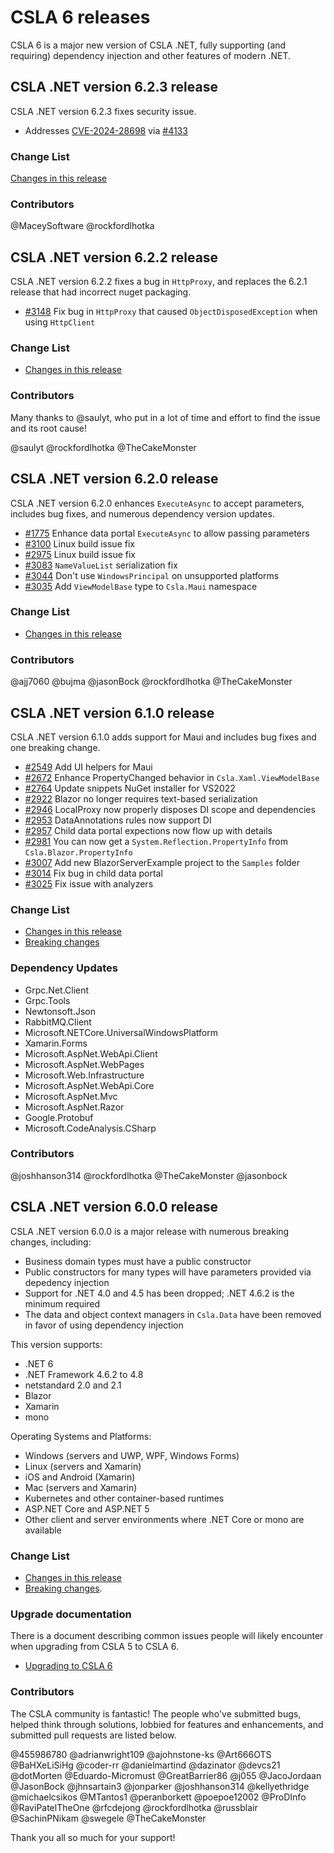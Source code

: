 # CSLA 6 releases

CSLA 6 is a major new version of CSLA .NET, fully supporting (and requiring) dependency injection and other features of modern .NET.

## CSLA .NET version 6.2.3 release

CSLA .NET version 6.2.3 fixes security issue.

* Addresses [CVE-2024-28698](https://github.com/advisories/GHSA-9xhh-3m78-gvgj) via [#4133](https://github.com/MarimerLLC/csla/issues/4133)

### Change List

[Changes in this release](https://github.com/MarimerLLC/csla/compare/v6.2.2...v6.2.3)

### Contributors

@MaceySoftware
@rockfordlhotka

## CSLA .NET version 6.2.2 release

CSLA .NET version 6.2.2 fixes a bug in `HttpProxy`, and replaces the 6.2.1 release that had incorrect nuget packaging.

* [#3148](https://github.com/MarimerLLC/csla/issues/3148) Fix bug in `HttpProxy` that caused `ObjectDisposedException` when using `HttpClient`

### Change List

* [Changes in this release](https://github.com/MarimerLLC/csla/issues?q=project%3Amarimerllc%2F8+is%3Aclosed+)

### Contributors

Many thanks to @saulyt, who put in a lot of time and effort to find the issue and its root cause!

@saulyt
@rockfordlhotka
@TheCakeMonster

## CSLA .NET version 6.2.0 release

CSLA .NET version 6.2.0 enhances `ExecuteAsync` to accept parameters, includes bug fixes, and numerous dependency version updates.

* [#1775](https://github.com/MarimerLLC/csla/issues/1775) Enhance data portal `ExecuteAsync` to allow passing parameters
* [#3100](https://github.com/MarimerLLC/csla/issues/3100) Linux build issue fix
* [#2975](https://github.com/MarimerLLC/csla/issues/2975) Linux build issue fix
* [#3083](https://github.com/MarimerLLC/csla/issues/3083) `NameValueList` serialization fix
* [#3044](https://github.com/MarimerLLC/csla/issues/3044) Don't use `WindowsPrincipal` on unsupported platforms
* [#3035](https://github.com/MarimerLLC/csla/issues/3035) Add `ViewModelBase` type to `Csla.Maui` namespace

### Change List

* [Changes in this release](https://github.com/MarimerLLC/csla/issues?q=project%3Amarimerllc%2F6+is%3Aclosed+)

### Contributors

@ajj7060
@bujma
@jasonBock
@rockfordlhotka
@TheCakeMonster

## CSLA .NET version 6.1.0 release

CSLA .NET version 6.1.0 adds support for Maui and includes bug fixes and one breaking change.

* [#2549](https://github.com/MarimerLLC/csla/issues/2549) Add UI helpers for Maui
* [#2672](https://github.com/MarimerLLC/csla/issues/2672) Enhance PropertyChanged behavior in `Csla.Xaml.ViewModelBase`
* [#2764](https://github.com/MarimerLLC/csla/issues/2764) Update snippets NuGet installer for VS2022
* [#2922](https://github.com/MarimerLLC/csla/issues/2922) Blazor no longer requires text-based serialization
* [#2946](https://github.com/MarimerLLC/csla/issues/2946) LocalProxy now properly disposes DI scope and dependencies
* [#2953](https://github.com/MarimerLLC/csla/issues/2953) DataAnnotations rules now support DI
* [#2957](https://github.com/MarimerLLC/csla/issues/2957) Child data portal expections now flow up with details
* [#2981](https://github.com/MarimerLLC/csla/issues/2981) You can now get a `System.Reflection.PropertyInfo` from `Csla.Blazor.PropertyInfo`
* [#3007](https://github.com/MarimerLLC/csla/issues/3007) Add new BlazorServerExample project to the `Samples` folder
* [#3014](https://github.com/MarimerLLC/csla/issues/3014) Fix bug in child data portal
* [#3025](https://github.com/MarimerLLC/csla/issues/3025) Fix issue with analyzers

### Change List

* [Changes in this release](https://github.com/MarimerLLC/csla/issues?q=is%3Aclosed+project%3Amarimerllc%2F3+)
* [Breaking changes](https://github.com/MarimerLLC/csla/issues?q=is%3Aissue+is%3Aclosed+project%3Amarimerllc%2F3+label%3A%22flag%2Fbreaking+change%22)

### Dependency Updates

* Grpc.Net.Client
* Grpc.Tools
* Newtonsoft.Json
* RabbitMQ.Client
* Microsoft.NETCore.UniversalWindowsPlatform
* Xamarin.Forms
* Microsoft.AspNet.WebApi.Client
* Microsoft.AspNet.WebPages
* Microsoft.Web.Infrastructure
* Microsoft.AspNet.WebApi.Core
* Microsoft.AspNet.Mvc
* Microsoft.AspNet.Razor
* Google.Protobuf
* Microsoft.CodeAnalysis.CSharp

### Contributors

@joshhanson314
@rockfordlhotka
@TheCakeMonster
@jasonbock

## CSLA .NET version 6.0.0 release

CSLA .NET version 6.0.0 is a major release with numerous breaking changes, including:

* Business domain types must have a public constructor
* Public constructors for many types will have parameters provided via depedency injection
* Support for .NET 4.0 and 4.5 has been dropped; .NET 4.6.2 is the minimum required
* The data and object context managers in `Csla.Data` have been removed in favor of using dependency injection

This version supports:

* .NET 6
* .NET Framework 4.6.2 to 4.8
* netstandard 2.0 and 2.1
* Blazor
* Xamarin
* mono

Operating Systems and Platforms:

* Windows (servers and UWP, WPF, Windows Forms)
* Linux (servers and Xamarin)
* iOS and Android (Xamarin)
* Mac (servers and Xamarin)
* Kubernetes and other container-based runtimes
* ASP.NET Core and ASP.NET 5
* Other client and server environments where .NET Core or mono are available

### Change List

* [Changes in this release](https://github.com/MarimerLLC/csla/issues?q=is%3Aclosed+project%3Amarimerllc%2Fcsla%2F11+)
* [Breaking changes](https://github.com/MarimerLLC/csla/issues?q=is%3Aclosed+project%3Amarimerllc%2Fcsla%2F11+label%3A%22flag%2Fbreaking+change%22).

### Upgrade documentation

There is a document describing common issues people will likely encounter when upgrading from CSLA 5 to CSLA 6.

* [Upgrading to CSLA 6](https://github.com/MarimerLLC/csla/blob/main/docs/Upgrading%20to%20CSLA%206.md)

### Contributors

The CSLA community is fantastic! The people who've submitted bugs, helped think through solutions, lobbied for features and enhancements, and submitted pull requests are listed below.

@455986780
@adrianwright109
@ajohnstone-ks
@Art666OTS
@BaHXeLiSiHg
@coder-rr
@danielmartind
@dazinator
@devcs21
@dotMorten
@Eduardo-Micromust
@GreatBarrier86
@j055
@JacoJordaan
@JasonBock
@jhnsartain3
@jonparker
@joshhanson314
@kellyethridge
@michaelcsikos
@MTantos1
@peranborkett
@poepoe12002
@ProDInfo
@RaviPatelTheOne
@rfcdejong
@rockfordlhotka
@russblair
@SachinPNikam
@swegele
@TheCakeMonster

Thank you all so much for your support!
